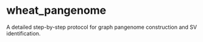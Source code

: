 # wheat_pangenome
A detailed step-by-step protocol for graph pangenome construction and SV identification.
